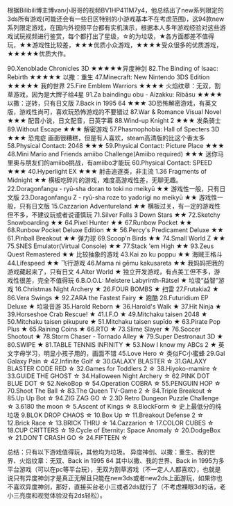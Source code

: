 根据Bilibili博主博van小哥哥的视频BV1HP411M7y4，他总结出了new系列限定的3ds所有游戏(可能还会有一些日区特别的小游戏基本不在考虑范围)，这94款new系列限定游戏，在国内外视频平台都有实机演示，根据本人多年游戏经验对这些游戏试玩视频进行鉴赏，每个都打出了星级，☆的为垃圾，★各方面都差不值得玩，★★游戏性比较差，★★★优质小众游戏，★★★★受众很多的优质游戏，★★★★★优质大作。

90.Xenoblade Chronicles 3D ★★★★★异度神剑
82.The Binding of Isaac: Rebirth ★★★★★ 以撒：重生
47.Minecraft: New Nintendo 3DS Edition ★★★★★ 我的世界
25.Fire Emblem Warriors ★★★★ 火焰纹章：无双，割草游戏，因为是大牌子给4星
91.Za baindingu obu - Aizakku: Ribāsu ★★★★ 以撒：逆转，只有日文版
7.Back in 1995 64 ★★★ 3D恐怖解密游戏，有英文版，游戏性尚可，喜欢玩恐怖游戏的不要错过
87.War & Romance Visual Novel ★★★ 配音小说，日文配音，日英字幕
88.Wind-up Knight 2 ★★★ 发条骑士
89.Without Escape ★★★ 解密游戏
57.Phasmophobia: Hall of Specters 3D ★★★ 恐鬼症 画面很糟糕，但是有人喜欢，steam高清版的比这个香太多
58.Physical Contact: 2048 ★★★
59.Physical Contact: Picture Place ★★★
48.Mini Mario and Friends amiibo Challenge(Amiibo required) ★★★ 迷你马里奥与朋友们的amiibo挑战，有amiibo才能玩
60.Physical Contact: SPEED ★★★
40.Hyperlight EX ★★★ 射击追逐类，非主流
1.36 Fragments of Midnight ★★ 横板吃碎片的游戏，难度高游戏性差，无聊无趣。
22.Doragonfangu - ryū-sha doran to toki no meikyū ★★ 游戏性一般，只有日文版
23.Doragonfangu Z - ryū-sha roze to yadorigi no meikyū ★★ 游戏性一般，只有日文版
15.Cazzarion Adventureland ★★ 横板过关，有一定的游戏性但不多，不建议玩或者说谨慎玩
71.Silver Falls 3 Down Stars ★★
72.Sketchy Snowboarding ★★
64.Pixel Hunter ★★
67.Runbow Pocket ★★
68.Runbow Pocket Deluxe Edition ★★
56.Percy's Predicament Deluxe ★★
61.Pinball Breakout ★★ 弹力球
69.Scoop'n Birds ★★
74.Small World Z ★★
75.SNES Emulator(Virtual Console) ★★
77.Stack 'em High ★★
93.Zeus Quest Remastered ★★ 比较抽象的游戏
43.Kai zo ku poppu ★★ 海贼王格斗
44.Lifespeed ★★ 飞行游戏
46.Mama ni gēmu kakusareta ★★ 我妈妈把我的游戏藏起来了，只有日文
4.Alter World ★ 独立开发游戏，有点美工但不多，游戏性很差，完全不值得玩
6.B.O.O.L: Meistere Labyrinth-Rätsel ★ 垃圾“益智”游戏
16.Christmas Night Archery ★
26.FOUR BOMBS ★ 扫雷
27.Frutakia2 ★
86.Vera Swings ★
92.ZARA the Fastest Fairy ★ 跑酷
28.Futuridium EP Deluxe ★ 垃圾音游
35.Harold Reborn ★
36.Harold's Walk ★
37.Hit Ninja ★
39.Horseshoe Crab Rescue! ★
41.I.F.O ★
49.Mitchaku  taisen 2048 ★
50.Mitchaku taisen pikupure ★
51.Mitchaku taisen supīdo ★
63.Pirate Pop Plus ★
65.Raining Coins ★
66.RTO ★
73.Slime Slayer ★
76.Soccer Shootout ★
78.Storm Chaser - Tornado Alley ★
79.Super Destronaut 3D ★
80.SWIPE ★
81.TABLE TENNIS INFINITY ★
53.Now I know my ABCs 2 ★ 英文字母学习，明显小孩子用的，画面不错
45.Love Hero ☆ 类似FC小蜜蜂
29.Gal Galaxy Pain ☆
42.Infinite Golf ☆
30.GALAXY BLASTER ☆
31.GALAXY BLASTER CODE RED ☆
32.Games for Toddlers 2 ☆
38.Hiyoko-mamire ☆
33.GUIDE THE GHOST ☆
34.Halloween Night Archery ☆
62.PINK DOT BLUE DOT ☆
52.NekoBop ☆
54.Operation COBRA ☆
55.PENGUIN HOP ☆
70.Shoot The Ball ☆
83.The Queen TV-Game 2 ☆
84.Triple Breakout ☆
85.Up Up Bot ☆
94.ZIG ZAG GO ☆
2.3D Retro Dungeon Puzzle Challenge ☆
3.6180 the moon ☆
5.Ascent of Kings ☆
8.BlockForm ☆ 史上最低分的纯垃圾
9.BLOK DROP CHAOS ☆
10.Box Up ☆
11.Breakout Defense 2 ☆
12.Brick Race ☆
13.BRICK THRU ☆
14.Cazzarion ☆
17.COLOR CUBES ☆
18.CUP CRITTERS ☆
19.Cycle of Eternity: Space Anomaly ☆
20.DodgeBox ☆
21.DON'T CRASH GO ☆
24.FIFTEEN ☆

总结：只有以下游戏值得玩，其他均为垃圾。
异度神剑、以撒：重生、我的世界、火焰纹章：无双、Back in 1995 64
其中以撒、我的世界、Back in 1995为多平台游戏（可以在pc等平台玩），无双为割草游戏（不一定人人都喜欢），也就是说只有异度神剑才是真正无解且只能在new3ds或者new2ds上面游玩，如果你也不喜欢异度神剑，那好，直接买台老小三或者2ds就行了（不考虑裸眼3d的话，老小三亮度和视觉体验没有2ds轻松）。
